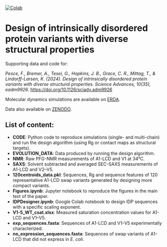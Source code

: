 [![Colab](https://colab.research.google.com/assets/colab-badge.svg)](https://colab.research.google.com/github/KULL-Centre/_2023_Pesce_IDPdesign/blob/main/IDPDesigner.ipynb)

# Design of intrinsically disordered protein variants with diverse structural properties
Supporting data and code for:

*Pesce, F., Bremer, A., Tesei, G., Hopkins, J. B., Grace, C. R., Mittag, T., & Lindorff-Larsen, K. (2024). Design of intrinsically disordered protein variants with diverse structural properties. Science Advances, 10(35), eadm9926.*
https://doi.org/10.1126/sciadv.adm9926

Molecular dynamics simulations are available on [ERDA](https://erda.ku.dk/archives/2bef5e8ad566d5204dd34ec6a316896b/published-archive.html).

Data also available on [ZENODO](https://doi.org/10.5281/zenodo.10972882).

## List of content:
- **CODE**: Python code to reproduce simulations (single- and multi-chain) and run the design algorithm (using Rg or contact maps as structural targets).
- **EVOLUTION_DATA**: Data produced by running the design algorithm.
- **NMR**: Raw PFG-NMR measurements of A1-LCD and V1 at 34°C.
- **SAXS**: Solvent subtracted and averaged SEC-SAXS measurements of A1-LCD and V2–V5.
- **120centroids_data.pkl**: Sequences, Rg and sequence features of 120 representative A1-LCD swap variants generated by designing more compact variants.
- **Figures.ipynb**: Jupyter notebook to reproduce the figures in the main text of the paper.
- **IDPDesigner.ipynb**: Google Colab notebook to design IDP sequences with a specific scaling exponent.
- **V1-5_WT_csat.xlsx**: Measured saturation concentration values for A1-LCD and V1–V5.
- **exp_sequences.fasta**: Sequences of A1-LCD and V1–V5 experimentally characterized.
- **no_expression_sequences.fasta**: Sequences of swap variants of A1-LCD that did not express in *E. coli*.
